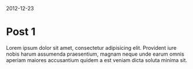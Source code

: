 <time pubdate datetime="2012-12-23">2012-12-23</time>
# Post 1

Lorem ipsum dolor sit amet, consectetur adipisicing elit. Provident iure nobis harum assumenda praesentium, magnam neque unde earum omnis aperiam maiores accusantium quidem a est veniam dicta soluta minima sit.